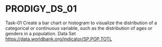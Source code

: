 # PRODIGY_DS_01
Task-01
Create a bar chart or histogram to visualize the distribution of a categorical or continuous variable, such as the distribution of ages or genders in a population.
Data Set
https://data.worldbank.org/indicator/SP.POP.TOTL

